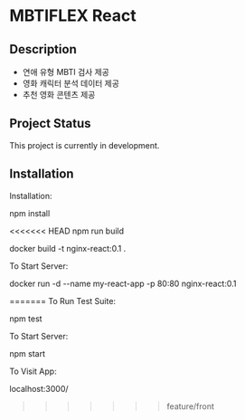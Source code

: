 # MBTIFLEX React 
## Description
- 연애 유형 MBTI 검사 제공
- 영화 캐릭터 분석 데이터 제공
- 추천 영화 콘텐츠 제공

## Project Status
This project is currently in development. 

## Installation
Installation:

npm install

<<<<<<< HEAD
npm run build

docker build -t nginx-react:0.1 .

To Start Server:

docker run -d --name my-react-app -p 80:80 nginx-react:0.1



=======
To Run Test Suite:

npm test

To Start Server:

npm start

To Visit App:

localhost:3000/
>>>>>>> feature/front
